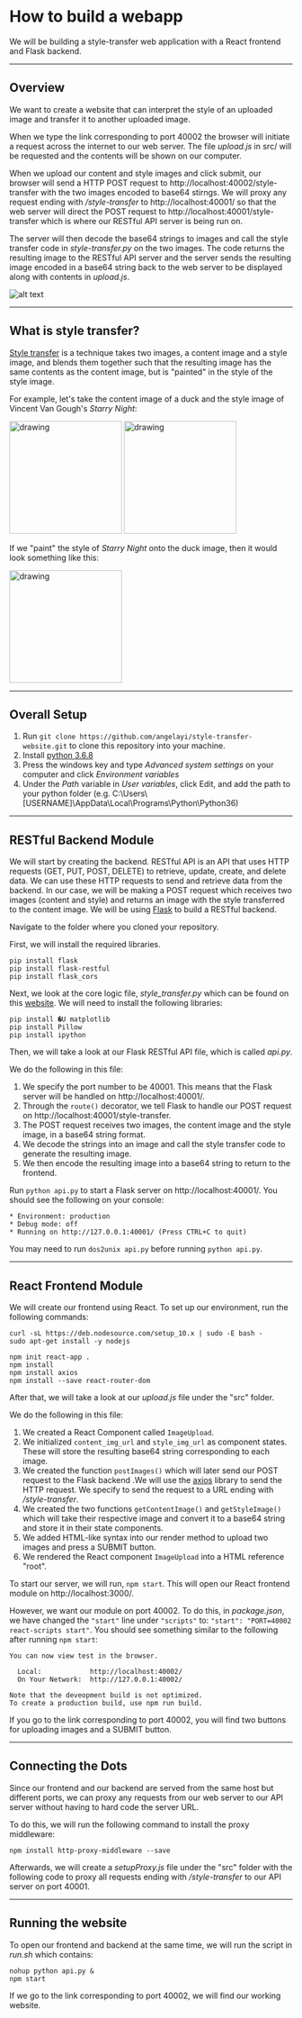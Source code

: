 # How to build a webapp

We will be building a style-transfer web application with a React frontend and Flask backend.

---

## Overview

We want to create a website that can interpret the style of an uploaded image and transfer it to another uploaded image.

When we type the link corresponding to port 40002 the browser will initiate a request across the internet to our web server. The file _upload.js_ in src/ will be requested and the contents will be shown on our computer.

When we upload our content and style images and click submit, our browser will send a HTTP POST request to http://localhost:40002/style-transfer with the two images encoded to base64 stirngs. We will proxy any request ending with _/style-transfer_ to  http://localhost:40001/ so that the web server will direct the POST request to http://localhost:40001/style-transfer which is where our RESTful API server is being run on.

The server will then decode the base64 strings to images and call the style transfer code in <i>style-transfer.py</i> on the two images. The code returns the resulting image to the RESTful API server and the server sends the resulting image encoded in a base64 string back to the web server to be displayed along with contents in _upload.js_.

![alt text](images/website_layout.PNG)

---

## What is style transfer?

[Style transfer](https://arxiv.org/abs/1508.06576) is a technique takes two images, a content image and a style image, and blends them together such that the resulting image has the same contents as the content image, but is "painted" in the style of the style image.

For example, let's take the content image of a duck and the style image of Vincent Van Gough's _Starry Night_:

<img src="images/duck.jpg" alt="drawing" height="200"/> <img src="images/starry_night.jpg" alt="drawing" height="200"/>

If we "paint" the style of _Starry Night_ onto the duck image, then it would look something like this:

<img src="images/duck_style_transfer.jpg" alt="drawing" height="200"/>

---

## Overall Setup

1. Run ```git clone https://github.com/angelayi/style-transfer-website.git``` to clone this repository into your machine.
2. Install [python 3.6.8](https://www.python.org/downloads/release/python-368/)
3. Press the windows key and type _Advanced system settings_ on your computer and click _Environment variables_
4. Under the _Path_ variable in _User variables_, click Edit, and add the path to your python folder (e.g. C:\Users\\[USERNAME]\AppData\Local\Programs\Python\Python36)

---

## RESTful Backend Module

We will start by creating the backend. RESTful API is an API that uses HTTP requests (GET, PUT, POST, DELETE) to retrieve, update, create, and delete data. We can use these HTTP requests to send and retrieve data from the backend. In our case, we will be making a POST request which receives two images (content and style) and returns an image with the style transferred to the content image.
We will be using [Flask](http://flask.pocoo.org/) to build a RESTful backend.

Navigate to the folder where you cloned your repository.

First, we will install the required libraries.

```console
pip install flask
pip install flask-restful
pip install flask_cors
```

Next, we look at the core logic file, _style_transfer.py_ which can be found on this [website](https://medium.com/tensorflow/neural-style-transfer-creating-art-with-deep-learning-using-tf-keras-and-eager-execution-7d541ac31398).
We will need to install the following libraries:

```console
pip install �U matplotlib
pip install Pillow
pip install ipython
```

Then, we will take a look at our Flask RESTful API file, which is called _api<i></i>.py_.

We do the following in this file:

1. We specify the port number to be 40001. This means that the Flask server will be handled on http://localhost:40001/.
2. Through the ```route()``` decorator, we tell Flask to handle our POST request on http://localhost:40001/style-transfer.
3. The POST request receives two images, the content image and the style image, in a base64 string format.
4. We decode the strings into an image and call the style transfer code to generate the resulting image.
5. We then encode the resulting image into a base64 string to return to the frontend.

Run ```python api.py``` to start a Flask server on http://localhost:40001/. You should see the following on your console:

```console
* Environment: production
* Debug mode: off
* Running on http://127.0.0.1:40001/ (Press CTRL+C to quit)
```

You may need to run ```dos2unix api.py``` before running ```python api.py```.

---

## React Frontend Module

We will create our frontend using React. To set up our environment, run the following commands:

```console
curl -sL https://deb.nodesource.com/setup_10.x | sudo -E bash -
sudo apt-get install -y nodejs

npm init react-app .
npm install
npm install axios
npm install --save react-router-dom
```

After that, we will take a look at our _upload.js_ file under the "src" folder.

We do the following in this file:

1. We created a React Component called ```ImageUpload```.
2. We initialized ```content_img_url``` and ```style_img_url``` as component states. These will store the resulting base64 string corresponding to each image.
3. We created the function ```postImages()``` which will later send our POST request to the Flask backend .We will use the [axios](https://github.com/axios/axios) library to send the HTTP request. We specify to send the request to a URL ending with _/style-transfer_.
4. We created the two functions ```getContentImage()``` and ```getStyleImage()``` which will take their respective image and convert it to a base64 string and store it in their state components.
5. We added HTML-like syntax into our render method to upload two images and press a SUBMIT button.
6. We rendered the React component ```ImageUpload``` into a HTML reference "root".

To start our server, we will run, ```npm start```. This will open our React frontend module on http://localhost:3000/.

However, we want our module on port 40002. To do this, in _package.json_, we have changed the ```"start"``` line under ```"scripts"``` to: ```"start": "PORT=40002 react-scripts start"```. You should see something similar to the following after running ```npm start```:

```console
You can now view test in the browser.

  Local:            http://localhost:40002/
  On Your Network:  http://127.0.0.1:40002/

Note that the deveopment build is not optimized.
To create a production build, use npm run build.
```

If you go to the link corresponding to port 40002, you will find two buttons for uploading images and a SUBMIT button.

---

## Connecting the Dots

Since our frontend and our backend are served from the same host but different ports, we can proxy any requests from our web server to our API server without having to hard code the server URL.

To do this, we will run the following command to install the proxy middleware:

```console
npm install http-proxy-middleware --save
```

Afterwards, we will create a _setupProxy.js_ file under the "src" folder with the following code to proxy all requests ending with _/style-transfer_ to our API server on port 40001.

---

## Running the website

To open our frontend and backend at the same time, we will run the script in _run<i></i>.sh_ which contains:

```console
nohup python api.py &
npm start
```

If we go to the link corresponding to port 40002, we will find our working website.
